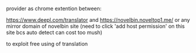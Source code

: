 provider as chrome extention between:

https://www.deepl.com/translator
and 
https://novelbin.noveltop1.me/ or any mirror domain of novelbin site (need to click 'add host permission' on this site bcs auto detect can cost too mush)

to exploit free using of translation
